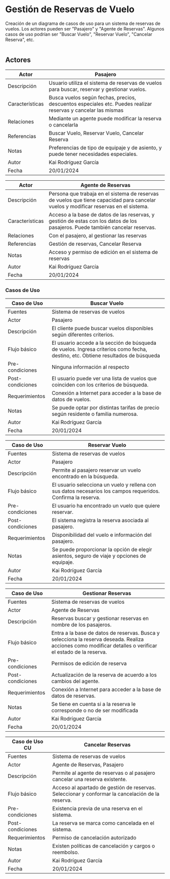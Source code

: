 # Gestión de Reservas de Vuelo

Creación de un diagrama de casos de uso para un sistema de reservas de vuelos. Los actores pueden ser "Pasajero" y "Agente de Reservas". Algunos casos de uso podrían ser "Buscar Vuelo", "Reservar Vuelo", "Cancelar Reserva", etc.

<img src="">

## Actores
|  Actor | Pasajero |
|---|---|
| Descripción  | Usuario utiliza el sistema de reservas de vuelos para buscar, reservar y gestionar vuelos. |
| Características  | Busca vuelos según fechas, precios, descuentos especiales etc. Puedes realizar reservas y cancelar las mismas |
| Relaciones | Mediante un agente puede modificar  la reserva o cancelarla |
| Referencias | Buscar Vuelo, Reservar Vuelo, Cancelar Reserva |
| Notas | Preferencias de tipo de equipaje y de asiento, y puede tener necesidades especiales. |
| Autor | Kai Rodríguez García |
| Fecha | 20/01/2024 |

|  Actor | Agente de Reservas |
|---|---|
| Descripción  | Persona que trabaja en el sistema de reservas de vuelos que tiene capacidad para cancelar vuelos y modificar reservas en el sistema. |
| Características  | Acceso a la base de datos de las reservas, y gestión de estas con los datos de los pasajeros. Puede también cancelar reservas. |
| Relaciones | Con el pasajero, al gestionar las reservas |
| Referencias | Gestión de reservas, Cancelar Reserva |
| Notas | Acceso y permiso de edición en el sistema de reservas |
| Autor | Kai Rodríguez García |
| Fecha | 20/01/2024 |

### Casos de Uso

|  Caso de Uso | Buscar Vuelo  |
|---|---|
| Fuentes  | Sistema de reservas de vuelos |
| Actor  | Pasajero  |
| Descripción | El cliente puede buscar vuelos disponibles según diferentes criterios.  |
| Flujo básico | El usuario accede a la sección de búsqueda de vuelos. Ingresa criterios como fecha, destino, etc. Obtiene resultados de búsqueda |
| Pre-condiciones | Ninguna información al respecto |
| Post-condiciones  | El usuario puede ver una lista de vuelos que coinciden con los criterios de búsqueda.  |
| Requerimientos | Conexión a Internet para acceder a la base de datos de vuelos.  |
| Notas | Se puede optar por distintas tarifas de precio según residente o familia numerosa. |
| Autor | Kai Rodríguez García |
| Fecha | 20/01/2024 |

|  Caso de Uso | Reservar Vuelo  |
|---|---|
| Fuentes  | Sistema de reservas de vuelos |
| Actor  | Pasajero  |
| Descripción | Permite al pasajero reservar un vuelo encontrado en la búsqueda.  |
| Flujo básico | El usuario selecciona un vuelo y rellena con sus datos necesarios los campos requeridos.  Confirma la reserva. |
| Pre-condiciones | El usuario ha encontrado un vuelo que quiere reservar. |
| Post-condiciones  | El sistema registra la reserva asociada al pasajero.  |
| Requerimientos | Disponibilidad del vuelo e información del pasajero.  |
| Notas | Se puede proporcionar la opción de elegir asientos, seguro de viaje y opciones de equipaje. |
| Autor | Kai Rodríguez García |
| Fecha | 20/01/2024 |

|  Caso de Uso | Gestionar Reservas  |
|---|---|
| Fuentes  | Sistema de reservas de vuelos |
| Actor  | Agente de Reservas  |
| Descripción | Reservas buscar y gestionar reservas en nombre de los pasajeros.  |
| Flujo básico | Entra a la base de datos de reservas.  Busca y selecciona la reserva deseada. Realiza acciones como modificar detalles o verificar el estado de la reserva. |
| Pre-condiciones | Permisos de edición de reserva |
| Post-condiciones  | Actualización de la reserva de acuerdo a los cambios del agente.  |
| Requerimientos | Conexión a Internet para acceder a la base de datos de reservas.  |
| Notas | Se tiene en cuenta si a la reserva le corresponde o no de ser modificada | 
| Autor | Kai Rodríguez García |
| Fecha | 20/01/2024 |

|  Caso de Uso	CU | Cancelar Reservas  |
|---|---|
| Fuentes  | Sistema de reservas de vuelos |
| Actor  | Agente de Reservas, Pasajero  |
| Descripción | Permite al agente de reservas o al pasajero cancelar una reserva existente.  |
| Flujo básico |  Acceso al apartado de gestión de reservas. Seleccionar y conformar la cancelación de la reserva. |
| Pre-condiciones | Existencia previa de una reserva en el sistema. |
| Post-condiciones  | La reserva se marca como cancelada en el sistema.  |
| Requerimientos | Permiso de cancelación autorizado |
| Notas | Existen políticas de cancelación y cargos o reembolso. |
| Autor | Kai Rodríguez García |
| Fecha | 20/01/2024 |
